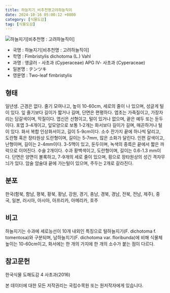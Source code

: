 ```yaml
---
title: 하늘지기_비추천명고려하늘직이
date: 2024-10-16 05:00:12 +0800
category: [식물도감]
tag: [식물도감]
---
```




![하늘지기[비추천명 : 고려하늘직이]](/fileUpload/plants/basic/Cyperaceae/Fimbristylis/5344/5344_2_th2.JPG)
- 국명 : 하늘지기[비추천명 : 고려하늘직이]
- 학명 : Fimbristylis dichotoma (L.) Vahl
- 과명 : 앵글러 - 사초과 (Cyperaceae) APG Ⅳ- 사초과 (Cyperaceae)
- 일본명 : テンツキ
- 영문명 : Two-leaf fimbristylis


## 형태
일년생. 근경은 없다. 줄기 모여나고, 높이 10-60cm, 세로의 줄이 나 있으며, 성글게 털이 있다. 잎 줄기보다 길이가 짧거나 길며, 단면은 편평하다. 엽초는 가죽질이고, 가장자리는 담갈색이며, 막질이다. 엽신은 선형이고, 털이 있거나 없으며, 끝은 예두 또는 둔두이다. 포엽 3-4개이고, 잎모양으로 보통 1-2개는 화서보다 길이가 길며, 매끈하거나 털이 있다. 화서 복합 인상화서이고, 길이 5-9cm이다. 소수 잔가지 끝에 하나씩 달리고, 도란형 혹은 장타원상 도란형이며, 길이는 5-7mm, 많은 소화가 달린다. 인편 갈색이고, 난형이며, 길이는 2-4mm이다. 3-5맥이 있고, 둔두이며, 녹색의 중륵은 끝에서 짧은 까락으로 이어진다. 수술 2개이다. 수과 황백색이고, 도란형이며, 길이는 0.6-1.3 mm이다. 단면은 양면이 볼록하고, 7-9개의 세로 줄이 있으며, 횡으로 장타원상의 성긴 격자무늬가 있다. 암술 암술대 끝에 가는털이 있으며, 주두는 2개로 갈라진다.
## 분포
한국(함북, 함남, 평북, 황북, 황남, 강원, 경기, 충남, 경북, 경남, 전북, 전남, 제주), 중국, 일본, 러시아, 아시아, 아프리카, 아메리카, 호주
## 비고
하늘지기는 수과에 세로능선이 10개 내외인 특징으로 털하늘지기(F. dichotoma f. tomentosa)와 구분되며, 남하늘지기(F. dichotoma var. floribunda)에 비해 식물체 높이는 10-60cm이고, 화서에는 한 개의 가지에 한 개의 소수가 붙는 점이 다르다.
## 참고문헌
한국식물 도해도감 4 사초과(2016)






본 데이터에 대한 모든 저작권리는 국립수목원 또는 원저작자에게 있습니다.
